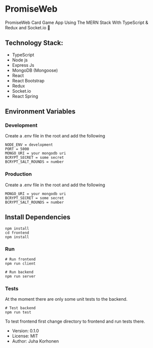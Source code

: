 # PromiseWeb

PromiseWeb Card Game App Using The MERN Stack With TypeScript & Redux and Socket.io 🤩


## Technology Stack:

- TypeScript
- Node js
- Express Js
- MongoDB (Mongoose)
- React
- React Bootstrap
- Redux
- Socket.io
- React Spring

## Environment Variables

### Development

Create a .env file in the root and add the following

```
NODE_ENV = development
PORT = 5000
MONGO_URI = your mongodb uri
BCRYPT_SECRET = some secret
BCRYPT_SALT_ROUNDS = number
```
### Production

Create a .env file in the root and add the following

```
MONGO_URI = your mongodb uri
BCRYPT_SECRET = some secret
BCRYPT_SALT_ROUNDS = number
```

## Install Dependencies

```
npm install
cd frontend
npm install
```

### Run

```
# Run frontend
npm run client

# Run backend
npm run server
```

### Tests

At the moment there are only some unit tests to the backend.
```
# Test backend
npm run test
```
To test frontend first change directory to frontend and run tests there.

- Version: 0.1.0
- License: MIT
- Author: Juha Korhonen
